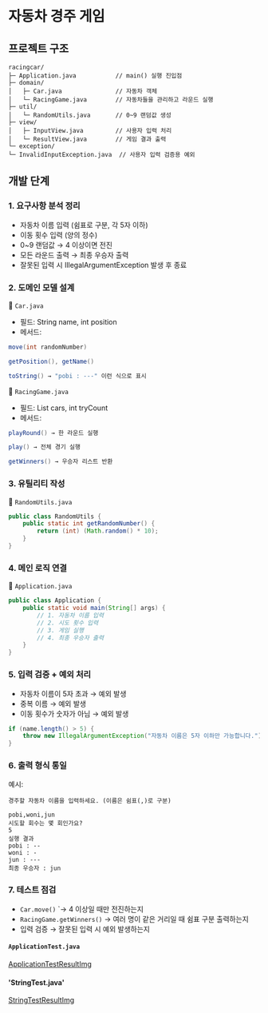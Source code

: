 # 자동차 경주 게임
## 프로젝트 구조
```
racingcar/
├─ Application.java           // main() 실행 진입점
├─ domain/
│   ├─ Car.java               // 자동차 객체
│   └─ RacingGame.java        // 자동차들을 관리하고 라운드 실행
├─ util/
│   └─ RandomUtils.java       // 0~9 랜덤값 생성
├─ view/
│   ├─ InputView.java         // 사용자 입력 처리
│   └─ ResultView.java        // 게임 결과 출력
└─ exception/
└─ InvalidInputException.java  // 사용자 입력 검증용 예외
```
## 개발 단계
### 1. 요구사항 분석 정리
- 자동차 이름 입력 (쉼표로 구분, 각 5자 이하)
- 이동 횟수 입력 (양의 정수)
- 0~9 랜덤값 → 4 이상이면 전진
- 모든 라운드 출력 → 최종 우승자 출력
- 잘못된 입력 시 IllegalArgumentException 발생 후 종료
### 2. 도메인 모델 설계
🧩 `Car.java`
- 필드: String name, int position 
- 메서드:
```java
move(int randomNumber)

getPosition(), getName()

toString() → "pobi : ---" 이런 식으로 표시
```

🧩 `RacingGame.java`
- 필드: List<Car> cars, int tryCount 
- 메서드:
```java
playRound() → 한 라운드 실행

play() → 전체 경기 실행

getWinners() → 우승자 리스트 반환
```
### 3. 유틸리티 작성
🧩 `RandomUtils.java`
```java
public class RandomUtils {
    public static int getRandomNumber() {
        return (int) (Math.random() * 10);
    }
}
```
### 4. 메인 로직 연결
🧩 `Application.java`
```java
public class Application {
    public static void main(String[] args) {
        // 1. 자동차 이름 입력
        // 2. 시도 횟수 입력
        // 3. 게임 실행
        // 4. 최종 우승자 출력
    }
}
```

### 5. 입력 검증 + 예외 처리
- 자동차 이름이 5자 초과 → 예외 발생
- 중복 이름 → 예외 발생 
- 이동 횟수가 숫자가 아님 → 예외 발생
```java
if (name.length() > 5) {
    throw new IllegalArgumentException("자동차 이름은 5자 이하만 가능합니다.");
}
```

### 6. 출력 형식 통일
예시:
```
경주할 자동차 이름을 입력하세요. (이름은 쉼표(,)로 구분)

pobi,woni,jun
시도할 회수는 몇 회인가요?
5
실행 결과
pobi : --
woni : -
jun : ---
최종 우승자 : jun
```
### 7. 테스트 점검
- `Car.move()` `→ 4 이상일 때만 전진하는지
- `RacingGame.getWinners()` → 여러 명이 같은 거리일 때 쉼표 구분 출력하는지
- 입력 검증 → 잘못된 입력 시 예외 발생하는지

#### `ApplicationTest.java`
[ApplicationTestResultImg](/src/main/resources/static/img/ApplicationTestResult.png)

#### 'StringTest.java'
[StringTestResultImg](/src/main/resources/static/img/StringTestResultImg.png)